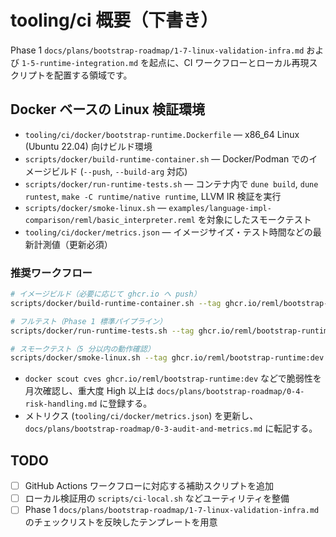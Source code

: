 # tooling/ci 概要（下書き）

Phase 1 `docs/plans/bootstrap-roadmap/1-7-linux-validation-infra.md` および `1-5-runtime-integration.md` を起点に、CI ワークフローとローカル再現スクリプトを配置する領域です。

## Docker ベースの Linux 検証環境

- `tooling/ci/docker/bootstrap-runtime.Dockerfile` — x86_64 Linux (Ubuntu 22.04) 向けビルド環境
- `scripts/docker/build-runtime-container.sh` — Docker/Podman でのイメージビルド (`--push`, `--build-arg` 対応)
- `scripts/docker/run-runtime-tests.sh` — コンテナ内で `dune build`, `dune runtest`, `make -C runtime/native runtime`, LLVM IR 検証を実行
- `scripts/docker/smoke-linux.sh` — `examples/language-impl-comparison/reml/basic_interpreter.reml` を対象にしたスモークテスト
- `tooling/ci/docker/metrics.json` — イメージサイズ・テスト時間などの最新計測値（更新必須）

### 推奨ワークフロー

```bash
# イメージビルド（必要に応じて ghcr.io へ push）
scripts/docker/build-runtime-container.sh --tag ghcr.io/reml/bootstrap-runtime:dev

# フルテスト（Phase 1 標準パイプライン）
scripts/docker/run-runtime-tests.sh --tag ghcr.io/reml/bootstrap-runtime:dev

# スモークテスト（5 分以内の動作確認）
scripts/docker/smoke-linux.sh --tag ghcr.io/reml/bootstrap-runtime:dev
```

- `docker scout cves ghcr.io/reml/bootstrap-runtime:dev` などで脆弱性を月次確認し、重大度 High 以上は `docs/plans/bootstrap-roadmap/0-4-risk-handling.md` に登録する。
- メトリクス (`tooling/ci/docker/metrics.json`) を更新し、`docs/plans/bootstrap-roadmap/0-3-audit-and-metrics.md` に転記する。

## TODO
- [ ] GitHub Actions ワークフローに対応する補助スクリプトを追加
- [ ] ローカル検証用の `scripts/ci-local.sh` などユーティリティを整備
- [ ] Phase 1 `docs/plans/bootstrap-roadmap/1-7-linux-validation-infra.md` のチェックリストを反映したテンプレートを用意
